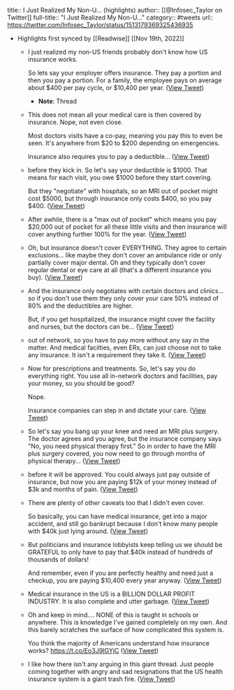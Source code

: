 title:: I Just Realized My Non-U... (highlights)
author:: [[@Infosec_Taylor on Twitter]]
full-title:: "I Just Realized My Non-U..."
category:: #tweets
url:: https://twitter.com/Infosec_Taylor/status/1513179369325436935

- Highlights first synced by [[Readwise]] [[Nov 19th, 2022]]
	- I just realized my non-US friends probably don't know how US insurance works. 
	  
	  So lets say your employer offers insurance. They pay a portion and then you pay a portion. For a family, the employee pays on average about $400 per pay cycle, or $10,400 per year. ([View Tweet](https://twitter.com/Infosec_Taylor/status/1513179369325436935))
		- **Note**: Thread
	- This does not mean all your medical care is then covered by insurance. Nope, not even close. 
	  
	  Most doctors visits have a co-pay, meaning you pay this to even be seen. It's anywhere from $20 to $200 depending on emergencies. 
	  
	  Insurance also requires you to pay a deductible... ([View Tweet](https://twitter.com/Infosec_Taylor/status/1513179371707711488))
	- before they kick in. So let's say your deductible is $1000. That means for each visit, you owe $1000 before they start covering. 
	  
	  But they "negotiate" with hospitals, so an MRI out of pocket might cost $5000, but through insurance only costs $400, so you pay $400. ([View Tweet](https://twitter.com/Infosec_Taylor/status/1513179374090170368))
	- After awhile, there is a "max out of pocket" which means you pay $20,000 out of pocket for all these little visits and then insurance will cover anything further 100% for the year. ([View Tweet](https://twitter.com/Infosec_Taylor/status/1513179377307197453))
	- Oh, but insurance doesn't cover EVERYTHING. They agree to certain exclusions... like maybe they don't cover an ambulance ride or only partially cover major dental. Oh and they typically don't cover regular dental or eye care at all (that's a different insurance you buy). ([View Tweet](https://twitter.com/Infosec_Taylor/status/1513179381077790720))
	- And the insurance only negotiates with certain doctors and clinics... so if you don't use them they only cover your care 50% instead of 80% and the deductibles are higher. 
	  
	  But, if you get hospitalized, the insurance might cover the facility and nurses, but the doctors can be... ([View Tweet](https://twitter.com/Infosec_Taylor/status/1513179382541606913))
	- out of network, so you have to pay more without any say in the matter. And medical facilties, even ERs, can just choose not to take any insurance. It isn't a requirement they take it. ([View Tweet](https://twitter.com/Infosec_Taylor/status/1513179384739418116))
	- Now for prescriptions and treatments. So, let's say you do everything right. You use all in-network doctors and facilities, pay your money, so you should be good?
	  
	  Nope. 
	  
	  Insurance companies can step in and dictate your care. ([View Tweet](https://twitter.com/Infosec_Taylor/status/1513179387172114437))
	- So let's say you bang up your knee and need an MRI plus surgery. The doctor agrees and you agree, but the insurance company says "No, you need physical therapy first." So in order to have the MRI plus surgery covered, you now need to go through months of physical therapy... ([View Tweet](https://twitter.com/Infosec_Taylor/status/1513179388422012933))
	- before it will be approved. You could always just pay outside of insurance, but now you are paying $12k of your money instead of $3k and months of pain. ([View Tweet](https://twitter.com/Infosec_Taylor/status/1513179389789450241))
	- There are plenty of other caveats too that I didn't even cover. 
	  
	  So basically, you can have medical insurance, get into a major accident, and still go bankrupt because I don't know many people with $40k just lying around. ([View Tweet](https://twitter.com/Infosec_Taylor/status/1513179391160901634))
	- But politicians and insurance lobbyists keep telling us we should be GRATEFUL to only have to pay that $40k instead of hundreds of thousands of dollars!
	  
	  And remember, even if you are perfectly healthy and need just a checkup, you are paying $10,400 every year anyway. ([View Tweet](https://twitter.com/Infosec_Taylor/status/1513179392972926985))
	- Medical insurance in the US is a BILLION DOLLAR PROFIT INDUSTRY.  It is also complete and utter garbage. ([View Tweet](https://twitter.com/Infosec_Taylor/status/1513179394289905669))
	- Oh and keep in mind.... NONE of this is taught in schools or anywhere. This is knowledge I've gained completely on my own. And this barely scratches the surface of how complicated this system is. 
	  
	  You think the majority of Americans understand how insurance works? https://t.co/Eo3J9IGYjC ([View Tweet](https://twitter.com/Infosec_Taylor/status/1513183572861014017))
	- I like how there isn't any arguing in this giant thread. Just people coming together with angry and sad resignations that the US health insurance system is a giant trash fire. ([View Tweet](https://twitter.com/Infosec_Taylor/status/1513361956236894214))